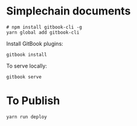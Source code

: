 # Simplechain documents

```
# npm install gitbook-cli -g
yarn global add gitbook-cli
```

Install GitBook plugins:

```
gitbook install
```

To serve locally:

```
gitbook serve
```

# To Publish

```
yarn run deploy
```
